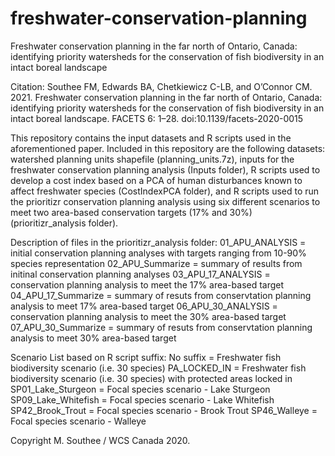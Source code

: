 # freshwater-conservation-planning

Freshwater conservation planning in the far north of Ontario, Canada: identifying priority watersheds for the conservation of fish biodiversity in an intact boreal landscape

Citation: Southee FM, Edwards BA, Chetkiewicz C-LB, and O’Connor CM. 2021. Freshwater conservation planning in the far north of Ontario, Canada: identifying priority watersheds for the conservation of fish biodiversity in an intact boreal landscape. FACETS 6: 1–28. doi:10.1139/facets-2020-0015

This repository contains the input datasets and R scripts used in the aforementioned paper. Included in this repository are the following datasets: watershed planning units shapefile (planning_units.7z), inputs for the freshwater conservation planning analysis (Inputs folder), R scripts used to develop a cost index based on a PCA of human disturbances known to affect freshwater species (CostIndexPCA folder), and R scripts used to run the prioritizr conservation planning analysis using six different scenarios to meet two area-based conservation targets (17% and 30%) (prioritizr_analysis folder).

Description of files in the prioritizr_analysis folder:
01_APU_ANALYSIS = initial conservation planning analyses with targets ranging from 10-90% species representation
02_APU_Summarize = summary of results from initinal conservation planning analyses
03_APU_17_ANALYSIS = conservation planning analysis to meet the 17% area-based target
04_APU_17_Summarize = summary of resuts from conservtation planning analysis to meet 17% area-based target
06_APU_30_ANALYSIS = conservation planning analysis to meet the 30% area-based target
07_APU_30_Summarize = summary of resuts from conservtation planning analysis to meet 30% area-based target

Scenario List based on R script suffix:
No suffix = Freshwater fish biodiversity scenario (i.e. 30 species)
PA_LOCKED_IN = Freshwater fish biodiversity scenario (i.e. 30 species) with protected areas locked in
SP01_Lake_Sturgeon = Focal species scenario - Lake Sturgeon
SP09_Lake_Whitefish = Focal species scenario - Lake Whitefish
SP42_Brook_Trout = Focal species scenario - Brook Trout
SP46_Walleye = Focal species scenario - Walleye

Copyright M. Southee / WCS Canada 2020.


